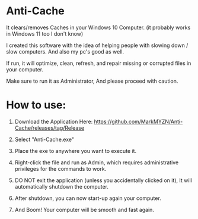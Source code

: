 # Anti-Cache
It clears/removes Caches in your Windows 10 Computer. (it probably works in Windows 11 too I don't know)

I created this software with the idea of helping people with slowing down / slow computers. And also my pc's good as well.

If run, it will optimize, clean, refresh, and repair missing or corrupted files in your computer.

Make sure to run it as Administrator, And please proceed with caution.



# How to use:

1. Download the Application Here:
https://github.com/MarkMYZN/Anti-Cache/releases/tag/Release

2. Select "Anti-Cache.exe"

3. Place the exe to anywhere you want to execute it.

4. Right-click the file and run as Admin, which requires administrative privileges for the commands to work.

5. DO NOT exit the application (unless you accidentally clicked on it), It will automatically shutdown the computer.

6. After shutdown, you can now start-up again your computer.

7. And Boom! Your computer will be smooth and fast again.
